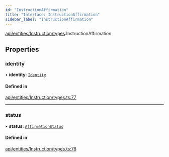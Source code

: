 ```yaml
---
id: "InstructionAffirmation"
title: "Interface: InstructionAffirmation"
sidebar_label: "InstructionAffirmation"
---
```


[api/entities/Instruction/types](../../../../../../modules/API/Entities/Instruction/Types/Types.md).InstructionAffirmation

## Properties

### identity

• **identity**: [`Identity`](../../../../../../classes/API/Entities/Identity/Identity.md)

#### Defined in

[api/entities/Instruction/types.ts:77](https://github.com/PolymeshAssociation/polymesh-sdk/blob/968f8d70c/src/api/entities/Instruction/types.ts#L77)

___

### status

• **status**: [`AffirmationStatus`](../../../../../../enums/API/Entities/Instruction/Types/AffirmationStatus/AffirmationStatus.md)

#### Defined in

[api/entities/Instruction/types.ts:78](https://github.com/PolymeshAssociation/polymesh-sdk/blob/968f8d70c/src/api/entities/Instruction/types.ts#L78)
